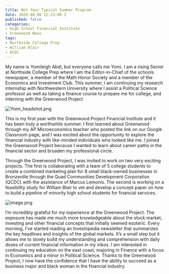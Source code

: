 ```yaml
---
title: Not Your Typical Summer Program
date: 2020-08-06 22:23:00 Z
published: false
categories:
- High School Financial Institute
- Greenwood News
tags:
- Northside College Prep
- William Blair
- QCDC
---
```


My name is Yomileigh Abdi, but everyone calls me Yomi. I am a rising Senior at Northside College Prep where I am the Editor-in-Chief of the schools newspaper, a member of the Math Honor Society and a member of the Economics and Investment Club. This summer, I am continuing my research internship with Northwestern University where I assist a Political Science professor as well as taking a finance course to prepare me for college, and interning with the Greenwood Project.

![Yomi_headshot.png](/uploads/Yomi_headshot.png)

This is my first year with the Greenwood Project Financial Institute and it has been truly a worthwhile summer. I first learned about Greenwood through my AP Microeconomics teacher who posted the link on our Google Classroom page, and I was excited about the opportunity to explore the financial industry with like-minded individuals who looked like me. I joined the Greenwood Project because I wanted to learn about career paths in the financial sector and broaden my professional circle.

Through the Greenwood Project, I was invited to work on two very exciting projects. The first is collaborating with a team of 5 college students to create a combined marketing plan for 8 small black-owned businesses in Bronzeville through the Quad Communities Development Corporation (QCDC) with the assistance of Marcus Lemonis. The second is working on a feasibility study for William Blair to vet and develop a concept paper on how to build a pipeline of minority high school students for financial services. 

![image.png](/uploads/image.png)

I’m incredibly grateful for my experience at the Greenwood Project. The exposure has made me much more knowledgeable about the stock market, investing and other financial concepts that initially seemed esoteric. Every morning, I’ve started reading an Investopedia newsletter that summarizes the key headlines and insights of the global markets. It’s a small step but it allows me to slowly build my understanding and comprehension with daily doses of current financial information in my inbox. I am interested in continuing my education on the east coast, majoring in Finance with a focus in Economics and a minor in Political Science. Thanks to the Greenwood Project, I now have the confidence that I have the ability to succeed as a business major and black woman in the financial industry.
